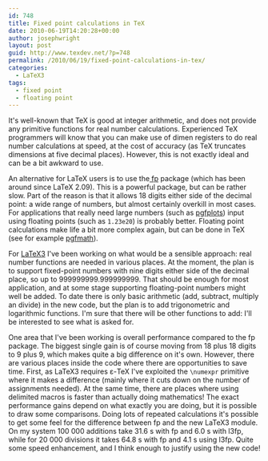 ```yaml
---
id: 748
title: Fixed point calculations in TeX
date: 2010-06-19T14:20:28+00:00
author: josephwright
layout: post
guid: http://www.texdev.net/?p=748
permalink: /2010/06/19/fixed-point-calculations-in-tex/
categories:
  - LaTeX3
tags:
  - fixed point
  - floating point
---
```

It's well-known that TeX is good at integer arithmetic, and does not provide any primitive functions for real number calculations. Experienced TeX programmers will know that you can make use of dimen registers to do real number calculations at speed, at the cost of accuracy (as TeX truncates dimensions at five decimal places). However, this is not exactly ideal and can be a bit awkward to use.

An alternative for LaTeX users is to use the[ fp](http://ctan.org/pkg/fp) package (which has been around since LaTeX 2.09). This is a powerful package, but can be rather slow. Part of the reason is that it allows 18 digits either side of the decimal point: a wide range of numbers, but almost certainly overkill in most cases. For applications that really need large numbers (such as [pgfplots](http://ctan.org/pkg/pgfplots)) input using floating points (such as `1.23e20`) is probably better. Floating point calculations make life a bit more complex again, but can be done in TeX (see for example [pgfmath](http://ctan.org/pkg/pgf)).

For [LaTeX3](http://www.latex-project.org/latex3.html) I've been working on what would be a sensible approach: real number functions are needed in various places. At the moment, the plan is to support fixed-point numbers with nine digits either side of the decimal place, so up to 999999999.999999999. That should be enough for most application, and at some stage supporting floating-point numbers might well be added. To date there is only basic arithmetic (add, subtract, multiply an divide) in the new code, but the plan is to add trigonometric and logarithmic functions. I'm sure that there will be other functions to add: I'll be interested to see what is asked for.

One area that I've been working is overall performance compared to the fp package. The biggest single gain is of course moving from 18 plus 18 digits to 9 plus 9, which makes quite a big difference on it's own. However, there are various places inside the code where there are opportunities to save time. First, as LaTeX3 requires ε-TeX I've exploited the `\numexpr` primitive where it makes a difference (mainly where it cuts down on the number of assignments needed). At the same time, there are places where using delimited macros is faster than actually doing mathematics! The exact performance gains depend on what exactly you are doing, but it is possible to draw some comparisons. Doing lots of repeated calculations it's possible to get some feel for the difference between fp and the new LaTeX3 module. On my system 100 000 additions take 31.6 s with fp and 6.0 s with l3fp, while for 20 000 divisions it takes 64.8 s with fp and 4.1 s using l3fp. Quite some speed enhancement, and I think enough to justify using the new code!
